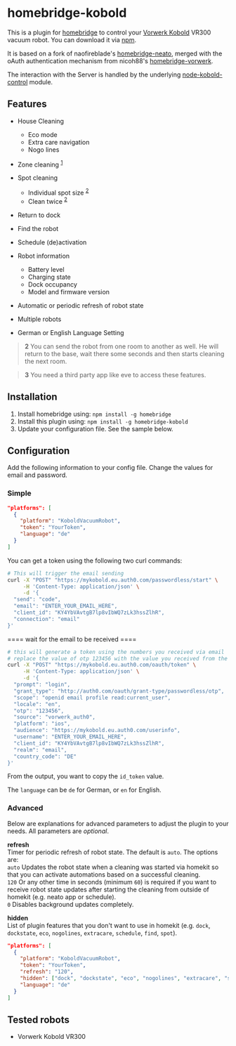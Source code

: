 # homebridge-kobold

This is a plugin for [homebridge](https://github.com/nfarina/homebridge) to control your [Vorwerk Kobold](https://kobold.vorwerk.de/saugroboter/) VR300 vacuum robot. You can download it via [npm](https://www.npmjs.com/package/homebridge-kobold).

It is based on a fork of naofireblade's [homebridge-neato](https://github.com/naofireblade/homebridge-neato), merged with the oAuth authentication mechanism from nicoh88's [homebridge-vorwerk](https://github.com/nicoh88/homebridge-vorwerk).

The interaction with the Server is handled by the underlying [node-kobold-control](https://github.com/himbeles/node-kobold-control) module.

## Features

- House Cleaning
  - Eco mode
  - Extra care navigation
  - Nogo lines
- Zone cleaning <sup>[1](#change-room)</sup>
- Spot cleaning
  - Individual spot size <sup>[2](#eve)</sup>
  - Clean twice <sup>[2](#eve)</sup>
- Return to dock
- Find the robot
- Schedule (de)activation
- Robot information
  - Battery level
  - Charging state
  - Dock occupancy
  - Model and firmware version
- Automatic or periodic refresh of robot state
- Multiple robots

- German or English Language Setting 

> <b name="change-room">2</b> You can send the robot from one room to another as well. He will return to the base, wait there some seconds and then starts cleaning the next room.

> <b name="eve">3</b> You need a third party app like eve to access these features.



## Installation

1. Install homebridge using: `npm install -g homebridge`
2. Install this plugin using: `npm install -g homebridge-kobold`
3. Update your configuration file. See the sample below.

## Configuration

Add the following information to your config file. Change the values for email and password.

### Simple 

```json
"platforms": [
  {
    "platform": "KoboldVacuumRobot",
    "token": "YourToken",
    "language": "de"
  }
]
```

You can get a token using the following two curl commands:

```bash
# This will trigger the email sending
curl -X "POST" "https://mykobold.eu.auth0.com/passwordless/start" \
     -H 'Content-Type: application/json' \
     -d '{
  "send": "code",
  "email": "ENTER_YOUR_EMAIL_HERE",
  "client_id": "KY4YbVAvtgB7lp8vIbWQ7zLk3hssZlhR",
  "connection": "email"
}'
```
==== wait for the email to be received ====

```bash
# this will generate a token using the numbers you received via email
# replace the value of otp 123456 with the value you received from the email
curl -X "POST" "https://mykobold.eu.auth0.com/oauth/token" \
     -H 'Content-Type: application/json' \
     -d '{
  "prompt": "login",
  "grant_type": "http://auth0.com/oauth/grant-type/passwordless/otp",
  "scope": "openid email profile read:current_user",
  "locale": "en",
  "otp": "123456",
  "source": "vorwerk_auth0",
  "platform": "ios",
  "audience": "https://mykobold.eu.auth0.com/userinfo",
  "username": "ENTER_YOUR_EMAIL_HERE",
  "client_id": "KY4YbVAvtgB7lp8vIbWQ7zLk3hssZlhR",
  "realm": "email",
  "country_code": "DE"
}'
```

From the output, you want to copy the `id_token` value.

The `language` can be `de` for German, or `en` for English.

### Advanced

Below are explanations for advanced parameters to adjust the plugin to your needs. All parameters are *optional*.

**refresh**  
Timer for periodic refresh of robot state. The default is `auto`. The options are:  
`auto` Updates the robot state when a cleaning was started via homekit so that you can activate automations based on a successful cleaning.  
`120` Or any other time in seconds (minimum `60`) is required if you want to receive robot state updates after starting the cleaning from outside of homekit (e.g. neato app or schedule).  
`0` Disables background updates completely.

**hidden**  
List of plugin features that you don't want to use in homekit (e.g. `dock`, `dockstate`, `eco`, `nogolines`, `extracare`, `schedule`, `find`, `spot`).

```json
"platforms": [
  {
    "platform": "KoboldVacuumRobot",
    "token": "YourToken",
    "refresh": "120",
    "hidden": ["dock", "dockstate", "eco", "nogolines", "extracare", "schedule", "find", "spot"],
    "language": "de"
  }
]
```

## Tested robots

- Vorwerk Kobold VR300 
